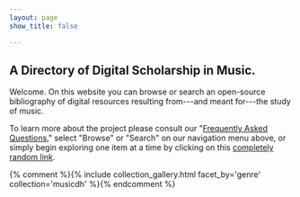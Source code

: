 ```yaml
---
layout: page
show_title: false

---
```


## A Directory of Digital Scholarship in Music.

Welcome. On this website you can browse or search an open-source bibliography of digital resources resulting from---and meant for---the study of music. 

To learn more about the project please consult our "[Frequently Asked Questions]({{site.baseurl}}/faq/)," select "Browse" or "Search" on our navigation menu above, or simply begin exploring one item at a time by clicking on this [completely random link]({{'/musicdh/musicdh005/'|absolute_url}}).

<!-- ---

### Let's get right to it... -->

{% comment %}{% include collection_gallery.html facet_by='genre' collection='musicdh' %}{% endcomment %}
